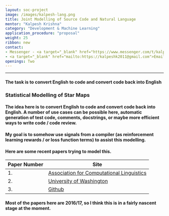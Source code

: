 ```yaml
---
layout: soc-project
image: /images/kalpesh-lang.png
title: Joint Modelling of Source Code and Natural Language
mentor: "Kalpesh Krishna"
category: "Development & Machine Learning"
application_procedure: "proposal"
weight: 25
ribbon: new
contact:
- Messenger - <a target="_blank" href="https://www.messenger.com/t/kalpesh.krishna.9">Kalpesh Krishna</a>
- <a target="_blank" href="mailto:https://kalpeshk2011@gmail.com">Email ID</a> - kalpeshk2011@gmail.com
openings: Two
---
```


---

#### The task is to convert English to code and convert code back into English

<!--break-->

### Statistical Modelling of Star Maps

#### The idea here is to convert English to code and convert code back into English. A number of use cases can be possible here, automatic generation of test code, comments, docstrings, or maybe more efficient ways to write code / code review.

#### My goal is to somehow use signals from a compiler (as reinforcement learning rewards / or loss function terms) to assist this modelling.

<!--break-->
#### Here are some recent papers trying to model this.
<!--break-->

 Paper Number  | Site
 --- | ---
1. | <a target="_blank" href="http://www.aclweb.org/anthology/P16-1195">Association for Computational Linguistics</a>  
2. | <a target="_blank" href="https://homes.cs.washington.edu/~mernst/pubs/nl-command-tr170301.pdf ">University of Washington</a>
3. | <a target="_blank" href="https://github.com/TellinaTool/nl2bash">Github</a>

<!--break-->

#### Most of the papers here are 2016/17, so I think this is in a fairly nascent stage at the moment.
